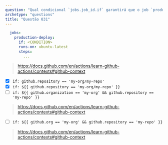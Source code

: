 ```yaml
---
question: "Qual condicional `jobs.job_id.if` garantirá que o job `production-deploy` seja acionado apenas no repositório `my-org/my-repo`? (Selecione duas.)"
archetype: "questions"
title: "Questão 031"
---
```


```yaml
  jobs:
    production-deploy:  
      if: <CONDITION>
      runs-on: ubuntu-latest
      steps:
        ...
```
> https://docs.github.com/en/actions/learn-github-actions/contexts#github-context
- [x] `if: github.repository == 'my-org/my-repo'`
- [x] `if: ${{ github.repository == 'my-org/my-repo' }}`
- [ ] `if: ${{ github.organization == 'my-org' && github.repository == 'my-repo' }}`
> https://docs.github.com/en/actions/learn-github-actions/contexts#github-context
- [ ] `if: ${{ github.org == 'my-org' && github.repository == 'my-repo' }}`
> https://docs.github.com/en/actions/learn-github-actions/contexts#github-context
